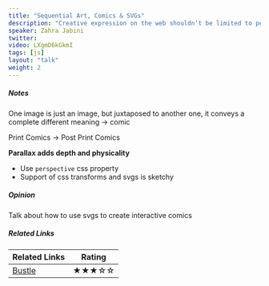 ```yaml
---
title: "Sequential Art, Comics & SVGs"
description: "Creative expression on the web shouldn’t be limited to people who know how to code. In this talk, we’ll explore how to repurpose the sophisticated tools that designers already know to build interactive, dynamic art on the web. I’ll demonstrate this principle through a JavaScript library that allows designers to create full-bleed animated comics, graphic novelas, story boards, sequential art and so on, using a tool they already know: Adobe Illustrator. By combining SVGs with powerful three-dimensional motion effects, we’ll learn how to tap into unexplored capabilities in the browser and break out of the 1D world and into the 3D universe. We’ll use simple techniques to build animations that are high-resolution, performant, and best of all, easily accessible to designers by allowing them to use their own tools to “code” in their own language and thus deliver cinematic-quality stories on the web without ongoing engineering assistance."
speaker: Zahra Jabini
twitter: 
video: LXgmD6kGkmI
tags: [js]
layout: "talk"
weight: 2
---
```


<article id="1">

##### Notes

One image is just an image, but juxtaposed to another one, it conveys a complete different meaning -> comic

Print Comics -> Post Print Comics

**Parallax adds depth and physicality**
- Use `perspective` css property
- Support of css transforms and svgs is sketchy

</article>

<article id="2">

##### Opinion

Talk about how to use svgs to create interactive comics

</article>

<article id="3">

##### Related Links

Related Links | Rating
--- | ---
[Bustle](https://www.bustle.com/comics) | ★★★☆☆

</article>